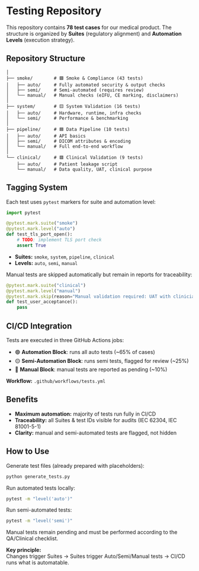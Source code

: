 # Testing Repository

This repository contains **78 test cases** for our medical product. The structure is organized by **Suites** (regulatory alignment) and **Automation Levels** (execution strategy).

## Repository Structure

```tests/
│
├── smoke/        # 🟩 Smoke & Compliance (43 tests)
│   ├── auto/     # Fully automated security & output checks
│   ├── semi/     # Semi-automated (requires review)
│   └── manual/   # Manual checks (eIFU, CE marking, disclaimers)
│
├── system/       # 🟨 System Validation (16 tests)
│   ├── auto/     # Hardware, runtime, infra checks
│   └── semi/     # Performance & benchmarking
│
├── pipeline/     # 🟦 Data Pipeline (10 tests)
│   ├── auto/     # API basics
│   ├── semi/     # DICOM attributes & encoding
│   └── manual/   # Full end-to-end workflow
│
└── clinical/     # 🟥 Clinical Validation (9 tests)
    ├── auto/     # Patient leakage script
    └── manual/   # Data quality, UAT, clinical purpose
```

## Tagging System

Each test uses `pytest` markers for suite and automation level:

```python
import pytest

@pytest.mark.suite("smoke")
@pytest.mark.level("auto")
def test_tls_port_open():
    # TODO: implement TLS port check
    assert True
```

- **Suites:** `smoke`, `system`, `pipeline`, `clinical`
- **Levels:** `auto`, `semi`, `manual`

Manual tests are skipped automatically but remain in reports for traceability:

```python
@pytest.mark.suite("clinical")
@pytest.mark.level("manual")
@pytest.mark.skip(reason="Manual validation required: UAT with clinicians")
def test_user_acceptance():
    pass
```

## CI/CD Integration

Tests are executed in three GitHub Actions jobs:

- 🟢 **Automation Block**: runs all auto tests (~65% of cases)
- 🟡 **Semi-Automation Block**: runs semi tests, flagged for review (~25%)
- 🔴 **Manual Block**: manual tests are reported as pending (~10%)

**Workflow:** `.github/workflows/tests.yml`

## Benefits

- **Maximum automation:** majority of tests run fully in CI/CD
- **Traceability:** all Suites & test IDs visible for audits (IEC 62304, IEC 81001-5-1)
- **Clarity:** manual and semi-automated tests are flagged, not hidden

## How to Use

Generate test files (already prepared with placeholders):

```bash
python generate_tests.py
```

Run automated tests locally:

```bash
pytest -m "level('auto')"
```

Run semi-automated tests:

```bash
pytest -m "level('semi')"
```

Manual tests remain pending and must be performed according to the QA/Clinical checklist.

**Key principle:**  
Changes trigger Suites → Suites trigger Auto/Semi/Manual tests → CI/CD runs what is automatable.
